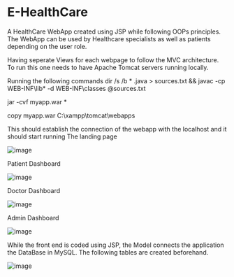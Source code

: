 # E-HealthCare

A HealthCare WebApp created using JSP while following OOPs principles. The WebApp can be used by Healthcare specialists as well as patients depending on the user role. 

Having seperate Views for each webpage to follow the MVC architecture.
To run this one needs to have Apache Tomcat servers running locally.

Running the following commands
dir /s /b * .java > sources.txt && javac -cp WEB-INF\lib\* -d WEB-INF\classes @sources.txt

jar -cvf myapp.war *

copy myapp.war C:\xampp\tomcat\webapps

This should establish the connection of the webapp with the localhost and it should start running
The landing page

![image](https://github.com/UtkarshBagaria/E-HealthCare/assets/79400700/8f06efeb-6799-485a-acf6-3c1227e88752)


Patient Dashboard

![image](https://github.com/UtkarshBagaria/E-HealthCare/assets/79400700/50bbf3bf-fbd5-4957-af41-78a2779dda71)


Doctor Dashboard

![image](https://github.com/UtkarshBagaria/E-HealthCare/assets/79400700/335efd41-80b2-4795-bb9d-6eb60795481b)


Admin Dashboard

![image](https://github.com/UtkarshBagaria/E-HealthCare/assets/79400700/b34e0c74-2199-44e1-9a43-32b8aa4c9808)


While the front end is coded using JSP, the Model connects the application the DataBase in MySQL.
The following tables are created beforehand.

![image](https://github.com/UtkarshBagaria/E-HealthCare/assets/79400700/9e67c494-754f-4ba3-94ee-51bc35f1cce7)


